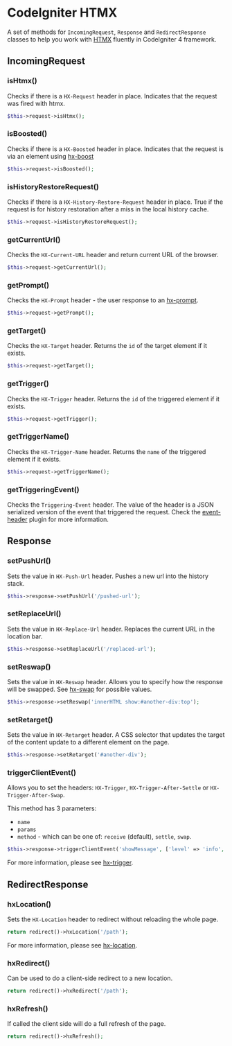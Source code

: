# CodeIgniter HTMX

A set of methods for `IncomingRequest`, `Response` and `RedirectResponse` classes to help you work with [HTMX](https://htmx.org) fluently in CodeIgniter 4 framework.

## IncomingRequest

### isHtmx()

Checks if there is a `HX-Request` header in place.
Indicates that the request was fired with htmx.

```php
$this->request->isHtmx();
```

### isBoosted()

Checks if there is a `HX-Boosted` header in place.
Indicates that the request is via an element using [hx-boost](https://htmx.org/attributes/hx-boost)

```php
$this->request->isBoosted();
```

### isHistoryRestoreRequest()

Checks if there is a `HX-History-Restore-Request` header in place.
True if the request is for history restoration after a miss in the local history cache.

```php
$this->request->isHistoryRestoreRequest();
```

### getCurrentUrl()

Checks the `HX-Current-URL` header and return current URL of the browser.

```php
$this->request->getCurrentUrl();
```

### getPrompt()

Checks the `HX-Prompt` header - the user response to an [hx-prompt](https://htmx.org/attributes/hx-prompt/).

```php
$this->request->getPrompt();
```

### getTarget()

Checks the `HX-Target` header. Returns the `id` of the target element if it exists.

```php
$this->request->getTarget();
```

### getTrigger()

Checks the `HX-Trigger` header. Returns the `id` of the triggered element if it exists.

```php
$this->request->getTrigger();
```

### getTriggerName()

Checks the `HX-Trigger-Name` header. Returns the `name` of the triggered element if it exists.

```php
$this->request->getTriggerName();
```

### getTriggeringEvent()

Checks the `Triggering-Event` header. The value of the header is a JSON serialized version of the event that triggered the request.
Check the [event-header](https://htmx.org/extensions/event-header/) plugin for more information.

## Response

### setPushUrl()

Sets the value in `HX-Push-Url` header. Pushes a new url into the history stack.

```php
$this->response->setPushUrl('/pushed-url');
```

### setReplaceUrl()

Sets the value in `HX-Replace-Url` header. Replaces the current URL in the location bar.

```php
$this->response->setReplaceUrl('/replaced-url');
```

### setReswap()

Sets the value in `HX-Reswap` header. Allows you to specify how the response will be swapped. See [hx-swap](https://htmx.org/attributes/hx-swap) for possible values.

```php
$this->response->setReswap('innerHTML show:#another-div:top');
```

### setRetarget()

Sets the value in `HX-Retarget` header. A CSS selector that updates the target of the content update to a different element on the page.

```php
$this->response->setRetarget('#another-div');
```

### triggerClientEvent()

Allows you to set the headers: `HX-Trigger`, `HX-Trigger-After-Settle` or `HX-Trigger-After-Swap`.

This method has 3 parameters:
* `name`
* `params`
* `method` - which can be one of: `receive` (default), `settle`, `swap`.

```php
$this->response->triggerClientEvent('showMessage', ['level' => 'info', 'message' => 'Here Is A Message']);
```

For more information, please see [hx-trigger](https://htmx.org/headers/hx-trigger/).

## RedirectResponse

### hxLocation()

Sets the `HX-Location` header to redirect without reloading the whole page.

```php
return redirect()->hxLocation('/path');
```

For more information, please see [hx-location](https://htmx.org/headers/hx-location/).

### hxRedirect()

Can be used to do a client-side redirect to a new location.

```php
return redirect()->hxRedirect('/path');
```

### hxRefresh()

If called the client side will do a full refresh of the page.

```php
return redirect()->hxRefresh();
```



